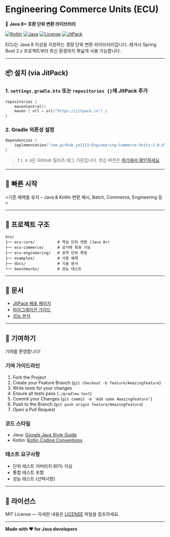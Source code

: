 # Engineering Commerce Units (ECU)

🚀 **Java 8+ 호환 단위 변환 라이브러리**

[![Kotlin](https://img.shields.io/badge/kotlin-1.9.20-blue.svg)](http://kotlinlang.org)
[![Java](https://img.shields.io/badge/java-8+-orange.svg)](https://openjdk.java.net/)
[![License](https://img.shields.io/badge/License-MIT-blue.svg)](https://opensource.org/licenses/MIT)
[![JitPack](https://jitpack.io/v/je1113/Engineering-Commerce-Units.svg)](https://jitpack.io/#je1113/Engineering-Commerce-Units)

ECU는 Java 8 이상을 지원하는 경량 단위 변환 라이브러리입니다. 레거시 Spring Boot 2.x 프로젝트부터 최신 환경까지 폭넓게 사용 가능합니다.

---

## 📦 설치 (via JitPack)

### 1. `settings.gradle.kts` 또는 `repositories {}`에 JitPack 추가

```kotlin
repositories {
    mavenCentral()
    maven { url = uri("https://jitpack.io") }
}
```

### 2. Gradle 의존성 설정

```kotlin
dependencies {
    implementation("com.github.je1113:Engineering-Commerce-Units:1.0.0")
}
```

> ❗️ `1.0.0`은 GitHub 릴리즈 태그 기준입니다. 최신 버전은 [여기에서 확인하세요](https://jitpack.io/#je1113/Engineering-Commerce-Units).

---

## 🏃 빠른 시작

<기존 예제들 유지 – Java & Kotlin 변환 예시, Batch, Commerce, Engineering 등>

---

## 🧱 프로젝트 구조

```
ecu/
├── ecu-core/          # 핵심 단위 변환 (Java 8+)
├── ecu-commerce/      # 상거래 특화 기능
├── ecu-engineering/   # 공학 단위 확장
├── examples/          # 사용 예제
├── docs/              # 기술 문서
└── benchmarks/        # 성능 테스트
```

---

## 📖 문서

- [JitPack 배포 페이지](https://jitpack.io/#je1113/Engineering-Commerce-Units)
- [마이그레이션 가이드](docs/migration-guide.md)
- [성능 분석](docs/performance.md)

---

## 🤝 기여하기

기여를 환영합니다!

### 기여 가이드라인

1. Fork the Project
2. Create your Feature Branch (`git checkout -b feature/AmazingFeature`)
3. Write tests for your changes
4. Ensure all tests pass (`./gradlew test`)
5. Commit your Changes (`git commit -m 'Add some AmazingFeature'`)
6. Push to the Branch (`git push origin feature/AmazingFeature`)
7. Open a Pull Request

### 코드 스타일
- Java: [Google Java Style Guide](https://google.github.io/styleguide/javaguide.html)
- Kotlin: [Kotlin Coding Conventions](https://kotlinlang.org/docs/coding-conventions.html)

### 테스트 요구사항
- 단위 테스트 커버리지 80% 이상
- 통합 테스트 포함
- 성능 테스트 (선택사항)

---

## 📄 라이선스

MIT License — 자세한 내용은 [LICENSE](LICENSE) 파일을 참조하세요.

---

**Made with ❤️ for Java developers**